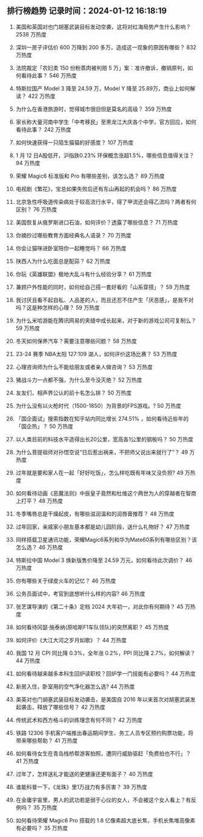 
## 排行榜趋势 记录时间：2024-01-12 16:18:19
  
  1. 美国和英国对也门胡塞武装目标发动空袭，这将对红海局势产生什么影响？ 2538 万热度
    
  2. 深圳一房子评估价 600 万降到 200 多万，造成这一现象的原因有哪些？ 832 万热度
    
  3. 法院裁定「农妇卖 150 份粉蒸肉被判赔 5 万」案：准许撤诉，撤销原判，如何看待此事？ 546 万热度
    
  4. 特斯拉国产 Model 3 降至 24.59 万，Model Y 降至 25.89万，商业上如何解读？ 422 万热度
    
  5. 为什么在香港旅游时，觉得城市很旧但是莫名的高级？ 359 万热度
    
  6. 家长称大量河南中学生「中考移民」至黑龙江大庆各个中学，官方回应，如何看待此事？ 242 万热度
    
  7. 如何快速获得一只陌生猫猫的好感度？ 107 万热度
    
  8. 1 月 12 日A股低开，沪指跌0.23% 环保概念涨超1.5%，哪些信息值得关注？ 94 万热度
    
  9. 荣耀 Magic6 标准版和 Pro 有哪些差别，该怎么选？ 89 万热度
    
  10. 电视剧《繁花》，宝总如果失败后还有东山再起的机会吗？ 86 万热度
    
  11. 北京急性呼吸道传染病处于较高流行水平，得了甲流还会得乙流吗？两者有何区别？ 76 万热度
    
  12. 美国恢复从俄罗斯进口石油，如何评价？透露了哪些信息？ 71 万热度
    
  13. 你摘抄过哪些教育方面经典名人语录？ 70 万热度
    
  14. 你会让猫咪进卧室陪你一起睡觉吗？ 66 万热度
    
  15. 陕西人为什么吃面总是配蒜？ 62 万热度
    
  16. 你玩《英雄联盟》极地大乱斗有什么经验分享？ 61 万热度
    
  17. 兼顾户外性能的同时，如何给自己搭一套好看的「山系穿搭」？ 59 万热度
    
  18. 我讨厌且看不起自私、人品差的人，而且还忍不住产生「厌恶感」，是我不对吗？这是种怎样的心理？ 59 万热度
    
  19. 为什么米哈游能在腾讯网易的夹缝中成长起来，对于新的游戏公司可复制么？ 59 万热度
    
  20. 冬天如何保养汽车？需要注意哪些问题？ 58 万热度
    
  21. 23-24 赛季 NBA太阳 127:109 湖人，如何评价这场比赛？ 53 万热度
    
  22. 心理咨询师为什么不能给朋友或者亲人做咨询？ 53 万热度
    
  23. 猪战斗力一点都不强，为什么至今没灭绝？ 52 万热度
    
  24. 友友们，相声界公认的前十名怎么排？ 50 万热度
    
  25. 为什么没有以火枪时代（1500-1850）为背景的FPS游戏。? 50 万热度
    
  26. 「国企面试」搜索指数在知乎站内同比增长 274.51% ，如何看待近些年的「国企热」？ 50 万热度
    
  27. 以人类目前的科技水平造得出长20公里，宽高各1公里的钢板吗？ 50 万热度
    
  28. 为什么菩提祖师对孙悟空说“日后惹出祸来，不把师父说出来就行了”？ 49 万热度
    
  29. 过年就是要和家人在一起「好好吃饭」，怎么样吃既有年味又没负担? 49 万热度
    
  30. 如何看待动画《恶魔法则》中辰皇子竟然和杜维这个两世为人的穿越者在智商上打平？ 48 万热度
    
  31. 冬季嘴唇总是干燥起皮，有哪些滋润温和的润唇膏推荐？ 48 万热度
    
  32. 过年回家，亲戚家小朋友基本都是幼儿园阶段，送什么礼物好？ 47 万热度
    
  33. 同样搭载卫星通讯功能，荣耀Magic6系列和华为Mate60系列有哪些区别？该怎么选？ 46 万热度
    
  34. 特斯拉中国 Model 3 焕新版售价降至 24.59 万元，如何看待此次调价？ 46 万热度
    
  35. 你有哪些关于绿皮火车的记忆？ 46 万热度
    
  36. 公务员面试中，考官到底想听什么样的内容? 46 万热度
    
  37. 张艺谋导演的《第二十条》定档 2024 大年初一，对此你有何期待？ 45 万热度
    
  38. 如何看待冈瑟·施泰纳(原哈斯F1车队领队)的突然离职？ 45 万热度
    
  39. 如何评价《大江大河之岁月如歌》？ 44 万热度
    
  40. 我国 12 月 CPI 同比降 0.3%，全年涨 0.2%，PPI 同比降 2.7%，如何解读？ 44 万热度
    
  41. 如何看待越来越多本科生回炉读职校？回炉学一门技能有必要吗？ 44 万热度
    
  42. 新房入住，卧室用的空气净化器怎么选? 44 万热度
    
  43. 美英对也门胡塞武装目标发动袭击，是美国自 2016 年以来首次对胡塞武装发起袭击，释放了哪些信号？ 42 万热度
    
  44. 传统武术和西方格斗的训练理念有何不同？ 42 万热度
    
  45. 铁路 12306 手机客户端推出春运期间学生、务工人员专区预约购票功能，将带来哪些帮助？ 41 万热度
    
  46. 如何看待女生在青岛栈桥帮游客拍照，遭同行威胁驱赶「免费拍也不行」？ 41 万热度
    
  47. 过年了，怎样送礼才能送的更健康还更有面子？ 40 万热度
    
  48. 谁能科普一下，《龙珠》里1万战力有多厉害？ 39 万热度
    
  49. 在金庸宇宙里，男人的武功若是弱于心仪的女人，不会被这个女人看上？有反例吗？ 35 万热度
    
  50. 如何看待荣耀 Magic6 Pro 搭载的 1.8 亿像素超大底长焦，手机长焦堆高像素有必要吗？ 35 万热度
    
